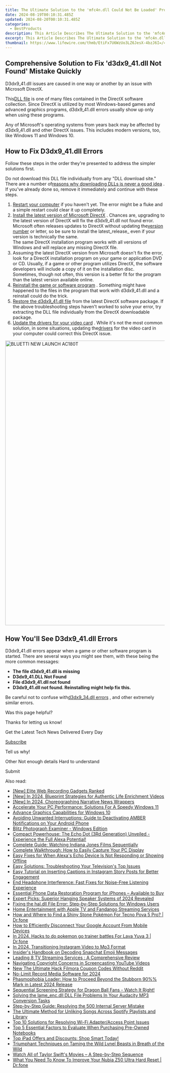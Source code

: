 ```yaml
---
title: The Ultimate Solution to the 'mfc4n.dll Could Not Be Loaded' Problem
date: 2024-08-19T00:10:31.485Z
updated: 2024-08-20T00:10:31.485Z
categories:
  - BestProducts
description: This Article Describes The Ultimate Solution to the 'mfc4n.dll Could Not Be Loaded' Problem
excerpt: This Article Describes The Ultimate Solution to the 'mfc4n.dll Could Not Be Loaded' Problem
thumbnail: https://www.lifewire.com/thmb/EtiFx7U6WzUo3LZ6JesX-4bzJ6I=/400x300/filters:no_upscale():max_bytes(150000):strip_icc():format(webp)/mfc42-dll-error-message-5af065a01f4e130037445df2.PNG
---
```


## Comprehensive Solution to Fix 'd3dx9_41.dll Not Found' Mistake Quickly
 D3dx9\_41.dll issues are caused in one way or another by an issue with Microsoft DirectX.

 This[DLL file](https://www.lifewire.com/what-is-a-dll-file-2625852) is one of many files contained in the DirectX software collection. Since DirectX is utilized by most Windows-based games and advanced graphics programs, d3dx9\_41.dll errors usually show up only when using these programs.

 Any of Microsoft's operating systems from years back may be affected by d3dx9\_41.dll and other DirectX issues. This includes modern versions, too, like Windows 11 and Windows 10.

<!-- affiliate ads begin -->

<!-- affiliate ads end -->
## How to Fix D3dx9\_41.dll Errors

 Follow these steps in the order they're presented to address the simpler solutions first.

 Do not download this DLL file individually from any "DLL download site." There are a number of[reasons why downloading DLLs is never a good idea](https://www.lifewire.com/important-reasons-not-to-download-dll-files-2624455) . If you've already done so, remove it immediately and continue with these steps.

1. [Restart your computer](https://www.lifewire.com/how-to-reboot-a-computer-2624568) if you haven't yet. The error might be a fluke and a simple restart could clear it up completely.
2. [Install the latest version of Microsoft DirectX](https://www.lifewire.com/how-to-download-install-directx-2624489) . Chances are, upgrading to the latest version of DirectX will fix the d3dx9\_41.dll not found error.  
 Microsoft often releases updates to DirectX without updating the[version number](https://www.lifewire.com/version-number-2626043) or letter, so be sure to install the latest_release_ even if your version is technically the same.  
 The same DirectX installation program works with all versions of Windows and will replace any missing DirectX file.
3. Assuming the latest DirectX version from Microsoft doesn't fix the error, look for a DirectX installation program on your game or application DVD or CD. Usually, if a game or other program utilizes DirectX, the software developers will include a copy of it on the installation disc.  
 Sometimes, though not often, this version is a better fit for the program than the latest version available online.
4. [Reinstall the game or software program](https://www.lifewire.com/what-is-the-proper-way-to-reinstall-a-software-program-2624478) . Something might have happened to the files in the program that work with d3dx9\_41.dll and a reinstall could do the trick.
5. [Restore the d3dx9_41.dll file](https://www.lifewire.com/how-to-restore-a-missing-directx-dll-file-2624516) from the latest DirectX software package. If the above troubleshooting steps haven't worked to solve your error, try extracting the DLL file individually from the DirectX downloadable package.
6. [Update the drivers for your video card](https://www.lifewire.com/how-to-update-drivers-in-windows-2619214) . While it's not the most common solution, in some situations, updating the[drivers](https://www.lifewire.com/what-is-a-device-driver-2625796) for the video card in your computer could correct this DirectX issue.

<!-- affiliate ads begin -->
<a href="https://bluettide.pxf.io/c/5597632/2042332/17092" target="_top" id="2042332"><img src="//a.impactradius-go.com/display-ad/17092-2042332" border="0" alt="BLUETTI NEW LAUNCH AC180T" width="960" height="900"/></a><img height="0" width="0" src="https://imp.pxf.io/i/5597632/2042332/17092" style="position:absolute;visibility:hidden;" border="0" />
<!-- affiliate ads end -->
## How You'll See D3dx9\_41.dll Errors

 D3dx9\_41.dll errors appear when a game or other software program is started. There are several ways you might see them, with these being the more common messages:

* **The file d3dx9\_41.dll is missing**
* **D3dx9\_41.DLL Not Found**
* **File d3dx9\_41.dll not found**
* **D3dx9\_41.dll not found. Reinstalling might help fix this.**

 Be careful not to confuse with[d3dx9_34.dll errors](https://www.lifewire.com/fix-d3dx9-34-dll-not-found-or-missing-errors-2623279) , and other extremely similar errors.

Was this page helpful?

Thanks for letting us know!

 Get the Latest Tech News Delivered Every Day

[Subscribe](https://www.lifewire.com/#)

Tell us why!

 Other  Not enough details  Hard to understand

 Submit

<ins class="adsbygoogle"
     style="display:block"
     data-ad-format="autorelaxed"
     data-ad-client="ca-pub-7571918770474297"
     data-ad-slot="1223367746"></ins>



<ins class="adsbygoogle"
     style="display:block"
     data-ad-client="ca-pub-7571918770474297"
     data-ad-slot="8358498916"
     data-ad-format="auto"
     data-full-width-responsive="true"></ins>

<span class="atpl-alsoreadstyle">Also read:</span>
<div><ul>
<li><a href="https://screen-activity-recording.techidaily.com/new-elite-web-recording-gadgets-ranked/"><u>[New] Elite Web Recording Gadgets Ranked</u></a></li>
<li><a href="https://facebook-video-footage.techidaily.com/new-in-2024-blueprint-strategies-for-authentic-life-enrichment-videos/"><u>[New] In 2024, Blueprint  Strategies for Authentic Life Enrichment Videos</u></a></li>
<li><a href="https://facebook-video-footage.techidaily.com/new-in-2024-choreographing-narrative-news-wrappers/"><u>[New] In 2024, Choreographing Narrative News Wrappers</u></a></li>
<li><a href="https://tech-renaissance.techidaily.com/accelerate-your-pc-performance-solutions-for-a-speedy-windows-11/"><u>Accelerate Your PC Performance: Solutions For A Speedy Windows 11</u></a></li>
<li><a href="https://driver-install.techidaily.com/advance-graphics-capabilities-for-windows-10/"><u>Advance Graphics Capabilities for Windows 10</u></a></li>
<li><a href="https://tech-renaissance.techidaily.com/avoiding-unwanted-interruptions-guide-to-deactivating-amber-notifications-on-your-android-phone/"><u>Avoiding Unwanted Interruptions: Guide to Deactivating AMBER Notifications on Your Android Phone</u></a></li>
<li><a href="https://article-files.techidaily.com/blitz-photograph-examiner-windows-edition/"><u>Blitz Photograph Examiner - Windows Edition</u></a></li>
<li><a href="https://buynow-reviews.techidaily.com/compact-powerhouse-the-echo-dot-3rd-generation-unveiled-experience-the-full-alexa-potential/"><u>Compact Powerhouse: The Echo Dot (3Rd Generation) Unveiled - Experience the Full Alexa Potential!</u></a></li>
<li><a href="https://tech-renaissance.techidaily.com/complete-guide-watching-indiana-jones-films-sequentially/"><u>Complete Guide: Watching Indiana Jones Films Sequentially</u></a></li>
<li><a href="https://tech-renaissance.techidaily.com/complete-walkthrough-how-to-easily-capture-your-pc-display/"><u>Complete Walkthrough: How to Easily Capture Your PC Display</u></a></li>
<li><a href="https://tech-renaissance.techidaily.com/easy-fixes-for-when-alexas-echo-device-is-not-responding-or-showing-offline/"><u>Easy Fixes for When Alexa's Echo Device Is Not Responding or Showing Offline</u></a></li>
<li><a href="https://tech-renaissance.techidaily.com/easy-solutions-troubleshooting-your-televisions-top-issues/"><u>Easy Solutions: Troubleshooting Your Television's Top Issues</u></a></li>
<li><a href="https://tech-renaissance.techidaily.com/easy-tutorial-on-inserting-captions-in-instagram-story-posts-for-better-engagement/"><u>Easy Tutorial on Inserting Captions in Instagram Story Posts for Better Engagement</u></a></li>
<li><a href="https://sound-issues.techidaily.com/end-headphone-interference-fast-fixes-for-noise-free-listening-experience/"><u>End Headphone Interference: Fast Fixes for Noise-Free Listening Experience</u></a></li>
<li><a href="https://data-safeguard.techidaily.com/1721267346366-essential-phone-data-restoration-program-for-iphones-available-to-buy/"><u>Essential Phone Data Restoration Program for iPhones – Available to Buy</u></a></li>
<li><a href="https://tech-renaissance.techidaily.com/expert-picks-superior-hanging-speaker-systems-of-2024-revealed/"><u>Expert Picks: Superior Hanging Speaker Systems of 2024 Revealed</u></a></li>
<li><a href="https://tech-renaissance.techidaily.com/fixing-the-haldll-file-error-step-by-step-solutions-for-windows-users/"><u>Fixing the hal.dll File Error: Step-by-Step Solutions for Windows Users</u></a></li>
<li><a href="https://tech-renaissance.techidaily.com/home-entertainment-with-apple-tv-and-fandango-streaming-services/"><u>Home Entertainment with Apple TV and Fandango Streaming Services</u></a></li>
<li><a href="https://android-pokemon-go.techidaily.com/how-and-where-to-find-a-shiny-stone-pokemon-for-tecno-pova-5-pro-drfone-by-drfone-virtual-android/"><u>How and Where to Find a Shiny Stone Pokémon For Tecno Pova 5 Pro? | Dr.fone</u></a></li>
<li><a href="https://os-tips.techidaily.com/how-to-efficiently-disconnect-your-google-account-from-mobile-devices/"><u>How to Efficiently Disconnect Your Google Account From Mobile Devices</u></a></li>
<li><a href="https://android-pokemon-go.techidaily.com/in-2024-hacks-to-do-pokemon-go-trainer-battles-for-lava-yuva-3-drfone-by-drfone-virtual-android/"><u>In 2024, Hacks to do pokemon go trainer battles For Lava Yuva 3 | Dr.fone</u></a></li>
<li><a href="https://instagram-video-recordings.techidaily.com/in-2024-transitioning-instagram-video-to-mp3-format/"><u>In 2024, Transitioning Instagram Video to Mp3 Format</u></a></li>
<li><a href="https://techno-recovery.techidaily.com/insiders-handbook-on-decoding-snapchat-emoji-messages/"><u>Insider's Handbook on Decoding Snapchat Emoji Messages</u></a></li>
<li><a href="https://tech-renaissance.techidaily.com/leading-8-tv-streaming-services-a-comprehensive-review/"><u>Leading 8 TV Streaming Services : A Comprehensive Review</u></a></li>
<li><a href="https://youtube-data.techidaily.com/ating-copyright-concerns-in-screencasting-youtube-videos/"><u>Navigating Copyright Concerns in Screencasting YouTube Videos</u></a></li>
<li><a href="https://video-creation-software.techidaily.com/new-the-ultimate-hack-filmora-coupon-codes-without-reddit/"><u>New The Ultimate Hack Filmora Coupon Codes Without Reddit</u></a></li>
<li><a href="https://remote-screen-capture.techidaily.com/no-limit-record-media-software-for-2024/"><u>No-Limit Record Media Software for 2024</u></a></li>
<li><a href="https://program-issues.techidaily.com/phasmophobia-loader-how-to-proceed-beyond-the-stubborn-90-mark-in-latest-2024-release/"><u>Phasmophobia Loader: How to Proceed Beyond the Stubborn 90%% Mark in Latest 2024 Release</u></a></li>
<li><a href="https://tech-renaissance.techidaily.com/sequential-screening-strategy-for-dragon-ball-fans-watch-it-right/"><u>Sequential Screening Strategy for Dragon Ball Fans - Watch It Right!</u></a></li>
<li><a href="https://tech-renaissance.techidaily.com/solving-the-lameencdll-dll-file-problems-in-your-audacity-mp3-conversion-tasks/"><u>Solving the lame_enc.dll DLL File Problems In Your Audacity MP3 Conversion Tasks</u></a></li>
<li><a href="https://tech-renaissance.techidaily.com/step-by-step-guide-resolving-the-500-internal-server-mistake/"><u>Step-by-Step Guide: Resolving the 500 Internal Server Mistake</u></a></li>
<li><a href="https://tech-renaissance.techidaily.com/the-ultimate-method-for-unliking-songs-across-spotify-playlists-and-library/"><u>The Ultimate Method for Unliking Songs Across Spotify Playlists and Library</u></a></li>
<li><a href="https://tech-renaissance.techidaily.com/top-10-solutions-for-resolving-wi-fi-adapteraccess-point-issues/"><u>Top 10 Solutions for Resolving Wi-Fi Adapter/Access Point Issues</u></a></li>
<li><a href="https://tech-renaissance.techidaily.com/top-5-essential-factors-to-evaluate-when-purchasing-pre-owned-notebooks/"><u>Top 5 Essential Factors to Evaluate When Purchasing Pre-Owned Notebooks</u></a></li>
<li><a href="https://tech-renaissance.techidaily.com/top-ipad-offers-and-discounts-shop-smart-today/"><u>Top iPad Offers and Discounts: Shop Smart Today!</u></a></li>
<li><a href="https://tech-renaissance.techidaily.com/triumphant-techniques-on-taming-the-wild-lynel-beasts-in-breath-of-the-wild/"><u>Triumphant Techniques on Taming the Wild Lynel Beasts in Breath of the Wild</u></a></li>
<li><a href="https://tech-renaissance.techidaily.com/watch-all-of-taylor-swifts-movies-a-step-by-step-sequence/"><u>Watch All of Taylor Swift's Movies – A Step-by-Step Sequence</u></a></li>
<li><a href="https://techidaily.com/what-you-need-to-know-to-improve-your-nubia-z50-ultra-hard-reset-drfone-by-drfone-reset-android-reset-android/"><u>What You Need To Know To Improve Your Nubia Z50 Ultra Hard Reset | Dr.fone</u></a></li>
</ul></div>
